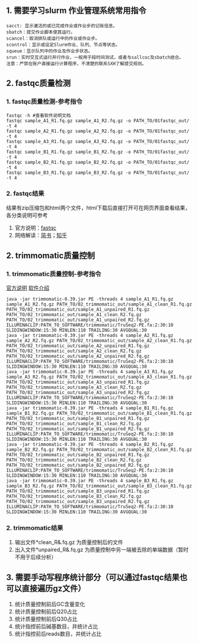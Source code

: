 ## 1. 需要学习slurm 作业管理系统常用指令
    sacct: 显示激活的或已完成作业或作业步的记账信息。
    sbatch：提交作业脚本使其运行。
    scancel：取消排队或运行中的作业或作业步。
    scontrol：显示或设定Slurm作业、队列、节点等状态。
    squeue：显示队列中的作业及作业步状态。
    srun：实时交互式运行并行作业，一般用于段时间测试，或者与sallcoc及sbatch结合。
    注意：严禁在账户直接运行计算程序，不清楚的联系SXH了解提交规则。

## 2. fastqc质量检测
### 1. fastqc质量检测-参考指令
```shell
fastqc -h #查看软件说明文档
fastqc sample_A1_R1.fq.gz sample_A1_R2.fq.gz -o PATH_TO/01fastqc_out/ -t 4
fastqc sample_A2_R1.fq.gz sample_A2_R2.fq.gz -o PATH_TO/01fastqc_out/ -t 4
fastqc sample_A3_R1.fq.gz sample_A3_R2.fq.gz -o PATH_TO/01fastqc_out/ -t 4
fastqc sample_B1_R1.fq.gz sample_B1_R2.fq.gz -o PATH_TO/01fastqc_out/ -t 4
fastqc sample_B2_R1.fq.gz sample_B2_R2.fq.gz -o PATH_TO/01fastqc_out/ -t 4
fastqc sample_B3_R1.fq.gz sample_B3_R2.fq.gz -o PATH_TO/01fastqc_out/ -t 4
```

### 2. fastqc结果
结果有zip压缩包和html两个文件，html下载后直接打开可在网页界面查看结果，各分类说明可参考
1. 官方说明：[fastqc](https://www.bioinformatics.babraham.ac.uk/projects/fastqc/)
2. 网络解读：[简书](https://www.jianshu.com/p/fe6af418a8bc)；[知乎](https://zhuanlan.zhihu.com/p/88655260)


## 2. trimmomatic质量控制
### 1. trimmomatic质量控制-参考指令
[官方说明](http://www.usadellab.org/cms/index.php?page=trimmomatic)
[软件介绍](https://www.jianshu.com/p/a8935adebaae)

```shell
java -jar trimmomatic-0.39.jar PE -threads 4 sample_A1_R1.fq.gz sample_A1_R2.fq.gz PATH_TO/02_trimmomatic_out/sample_A1_clean_R1.fq.gz PATH_TO/02_trimmomatic_out/sample_A1_unpaired_R1.fq.gz PATH_TO/02_trimmomatic_out/sample_A1_clean_R2.fq.gz PATH_TO/02_trimmomatic_out/sample_A1_unpaired_R2.fq.gz ILLUMINACLIP:PATH_TO_SOFTWARE/trimmomatic/TruSeq2-PE.fa:2:30:10 SLIDINGWINDOW:15:30 MINLEN:110 TRAILING:30 AVGQUAL:30
java -jar trimmomatic-0.39.jar PE -threads 4 sample_A2_R1.fq.gz sample_A2_R2.fq.gz PATH_TO/02_trimmomatic_out/sample_A2_clean_R1.fq.gz PATH_TO/02_trimmomatic_out/sample_A2_unpaired_R1.fq.gz PATH_TO/02_trimmomatic_out/sample_A2_clean_R2.fq.gz PATH_TO/02_trimmomatic_out/sample_A2_unpaired_R2.fq.gz ILLUMINACLIP:PATH_TO_SOFTWARE/trimmomatic/TruSeq2-PE.fa:2:30:10 SLIDINGWINDOW:15:30 MINLEN:110 TRAILING:30 AVGQUAL:30
java -jar trimmomatic-0.39.jar PE -threads 4 sample_A3_R1.fq.gz sample_A3_R2.fq.gz PATH_TO/02_trimmomatic_out/sample_A3_clean_R1.fq.gz PATH_TO/02_trimmomatic_out/sample_A3_unpaired_R1.fq.gz PATH_TO/02_trimmomatic_out/sample_A3_clean_R2.fq.gz PATH_TO/02_trimmomatic_out/sample_A3_unpaired_R2.fq.gz ILLUMINACLIP:PATH_TO_SOFTWARE/trimmomatic/TruSeq2-PE.fa:2:30:10 SLIDINGWINDOW:15:30 MINLEN:110 TRAILING:30 AVGQUAL:30
java -jar trimmomatic-0.39.jar PE -threads 4 sample_B1_R1.fq.gz sample_B1_R2.fq.gz PATH_TO/02_trimmomatic_out/sample_B1_clean_R1.fq.gz PATH_TO/02_trimmomatic_out/sample_B1_unpaired_R1.fq.gz PATH_TO/02_trimmomatic_out/sample_B1_clean_R2.fq.gz PATH_TO/02_trimmomatic_out/sample_B1_unpaired_R2.fq.gz ILLUMINACLIP:PATH_TO_SOFTWARE/trimmomatic/TruSeq2-PE.fa:2:30:10 SLIDINGWINDOW:15:30 MINLEN:110 TRAILING:30 AVGQUAL:30
java -jar trimmomatic-0.39.jar PE -threads 4 sample_B2_R1.fq.gz sample_B2_R2.fq.gz PATH_TO/02_trimmomatic_out/sample_B2_clean_R1.fq.gz PATH_TO/02_trimmomatic_out/sample_B2_unpaired_R1.fq.gz PATH_TO/02_trimmomatic_out/sample_B2_clean_R2.fq.gz PATH_TO/02_trimmomatic_out/sample_B2_unpaired_R2.fq.gz ILLUMINACLIP:PATH_TO_SOFTWARE/trimmomatic/TruSeq2-PE.fa:2:30:10 SLIDINGWINDOW:15:30 MINLEN:110 TRAILING:30 AVGQUAL:30
java -jar trimmomatic-0.39.jar PE -threads 4 sample_B3_R1.fq.gz sample_B3_R2.fq.gz PATH_TO/02_trimmomatic_out/sample_B3_clean_R1.fq.gz PATH_TO/02_trimmomatic_out/sample_B3_unpaired_R1.fq.gz PATH_TO/02_trimmomatic_out/sample_B3_clean_R2.fq.gz PATH_TO/02_trimmomatic_out/sample_B3_unpaired_R2.fq.gz ILLUMINACLIP:PATH_TO_SOFTWARE/trimmomatic/TruSeq2-PE.fa:2:30:10 SLIDINGWINDOW:15:30 MINLEN:110 TRAILING:30 AVGQUAL:30
```

### 2. trimmomatic结果
1. 输出文件*clean_R&.fq.gz 为质量控制后的文件
2. 出入文件*unpaired_R&.fq.gz 为质量控制中另一端被去除的单端数据（暂时不用于后续分析）

## 3. 需要手动写程序统计部分（可以通过fastqc结果也可以直接遍历gz文件）
1. 统计质量控制前后GC含量变化
2. 统计质量控制前后Q20占比
3. 统计质量控制前后Q30占比
4. 统计指控前后碱基数目，并统计占比
5. 统计指控前后reads数目，并统计占比

